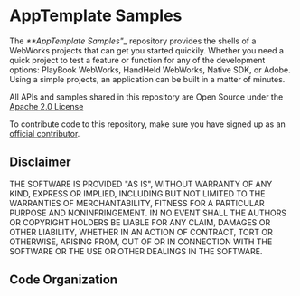 # AppTemplate Samples
The _**AppTemplate Samples"__ repository provides the shells of a WebWorks projects that can get you started quickily.  Whether you need a quick project to test a feature or function for any of the development options:  PlayBook WebWorks, HandHeld WebWorks, Native SDK, or Adobe.   Using a simple projects, an application can be built in a matter of minutes.  

All APIs and samples shared in this repository are Open Source under the  [Apache 2.0 License](http://www.apache.org/licenses/LICENSE-2.0.html)

To contribute code to this repository, make sure you have signed up as an [official contributor](https://github.com/blackberry/WebWorks/wiki/How-to-Contribute).

## Disclaimer

THE SOFTWARE IS PROVIDED "AS IS", WITHOUT WARRANTY OF ANY KIND, EXPRESS OR IMPLIED, INCLUDING BUT NOT LIMITED TO THE WARRANTIES OF MERCHANTABILITY, FITNESS FOR A PARTICULAR PURPOSE AND NONINFRINGEMENT. IN NO EVENT SHALL THE AUTHORS OR COPYRIGHT HOLDERS BE LIABLE FOR ANY CLAIM, DAMAGES OR OTHER LIABILITY, WHETHER IN AN ACTION OF CONTRACT, TORT OR OTHERWISE, ARISING FROM, OUT OF OR IN CONNECTION WITH THE SOFTWARE OR THE USE OR OTHER DEALINGS IN THE SOFTWARE.


## Code Organization